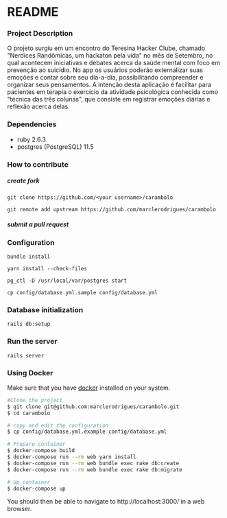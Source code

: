 # README

### Project Description

O projeto surgiu em um encontro do Teresina Hacker Clube, chamado "Nerdices Randômicas, um hackaton pela vida" no mês de Setembro, no qual acontecem iniciativas e debates acerca da saúde mental com foco em prevenção ao suicídio. No app os usuários poderão externalizar suas emoções e contar sobre seu dia-a-dia, possibilitando compreender e organizar seus pensamentos. A intenção desta aplicação é facilitar para pacientes em terapia o exercício da atividade psicológica conhecida como "técnica das três colunas", que consiste em registrar emoções diárias e reflexão acerca delas.

### Dependencies

- ruby 2.6.3
- postgres (PostgreSQL) 11.5

### How to contribute

##### create fork

`git clone https://github.com/<your username>/carambolo`

`git remote add upstream https://github.com/marclerodrigues/carambolo`

##### submit a pull request

### Configuration

`bundle install`

`yarn install --check-files`

`pg_ctl -D /usr/local/var/postgres start`

`cp config/database.yml.sample config/database.yml`

### Database initialization

`rails db:setup`

### Run the server

`rails server`

### Using Docker

Make sure that you have [docker](https://docs.docker.com/install/) installed on your system.

```bash
#Clone the project
$ git clone git@github.com:marclerodrigues/carambolo.git
$ cd carambolo

# copy and edit the configuration
$ cp config/database.yml.example config/database.yml

# Prepare container
$ docker-compose build
$ docker-compose run --rm web yarn install
$ docker-compose run --rm web bundle exec rake db:create
$ docker-compose run --rm web bundle exec rake db:migrate

# Up container
$ docker-compose up
```
You should then be able to navigate to http://localhost:3000/ in a web browser.